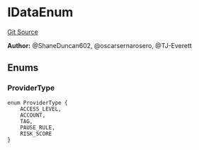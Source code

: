 # IDataEnum
[Git Source](https://github.com/thrackle-io/tron/blob/8134a3beedf036c43fc49cdc1818732eb057f270/src/client/application/data/IDataEnum.sol)

**Author:**
@ShaneDuncan602, @oscarsernarosero, @TJ-Everett


## Enums
### ProviderType

```solidity
enum ProviderType {
    ACCESS_LEVEL,
    ACCOUNT,
    TAG,
    PAUSE_RULE,
    RISK_SCORE
}
```

